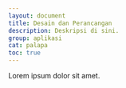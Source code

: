 ```yaml
---
layout: document
title: Desain dan Perancangan
description: Deskripsi di sini.
group: aplikasi
cat: palapa
toc: true
---
```


Lorem ipsum dolor sit amet.
